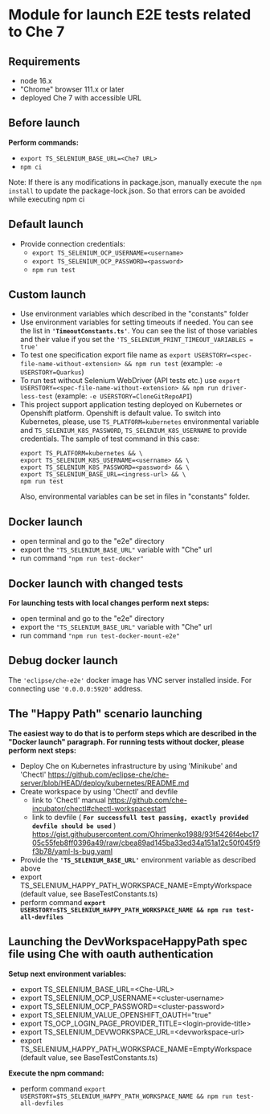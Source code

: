 
# Module for launch E2E tests related to Che 7

## Requirements

- node 16.x
- "Chrome" browser 111.x or later
- deployed Che 7 with accessible URL

## Before launch

**Perform commands:**

- ```export TS_SELENIUM_BASE_URL=<Che7 URL>```
- ```npm ci```

Note: If there is any modifications in package.json, manually execute the `npm install` to update the package-lock.json. So that errors can be avoided while executing npm ci

## Default launch

- Provide connection credentials:
  - ```export TS_SELENIUM_OCP_USERNAME=<username>```
  - ```export TS_SELENIUM_OCP_PASSWORD=<password>```
  - ```npm run test```

## Custom launch

- Use environment variables which described in the "constants" folder
- Use environment variables for setting timeouts if needed. You can see the list in **```'TimeoutConstants.ts'```**. You can see the list of those variables and their value if you set the ```'TS_SELENIUM_PRINT_TIMEOUT_VARIABLES = true'```
- To test one specification export file name as ```export USERSTORY=<spec-file-name-without-extension> && npm run test``` (example: ```-e USERSTORY=Quarkus```)
- To run test without Selenium WebDriver (API tests etc.) use ```export USERSTORY=<spec-file-name-without-extension> && npm run driver-less-test``` (example: ```-e USERSTORY=CloneGitRepoAPI```)
- This project support application testing deployed on Kubernetes or Openshift platform. Openshift is default value. To switch into Kubernetes, please, use `TS_PLATFORM=kubernetes` environmental variable and `TS_SELENIUM_K8S_PASSWORD`, `TS_SELENIUM_K8S_USERNAME` to provide credentials. The sample of test command in this case:
  ```
  export TS_PLATFORM=kubernetes && \
  export TS_SELENIUM_K8S_USERNAME=<username> && \
  export TS_SELENIUM_K8S_PASSWORD=<password> && \
  export TS_SELENIUM_BASE_URL=<ingress-url> && \
  npm run test
  ```
  Also, environmental variables can be set in files in "constants" folder.
  
## Docker launch

- open terminal and go to the "e2e" directory
- export the ```"TS_SELENIUM_BASE_URL"``` variable with "Che" url
- run command ```"npm run test-docker"```

## Docker launch with changed tests

**For launching tests with local changes perform next steps:**

- open terminal and go to the "e2e" directory
- export the ```"TS_SELENIUM_BASE_URL"``` variable with "Che" url
- run command ```"npm run test-docker-mount-e2e"```

## Debug docker launch

The ```'eclipse/che-e2e'``` docker image has VNC server installed inside. For connecting use ```'0.0.0.0:5920'``` address.

## The "Happy Path" scenario launching

**The easiest way to do that is to perform steps which are described in the "Docker launch" paragraph.
For running tests without docker, please perform next steps:**

- Deploy Che on Kubernetes infrastructure by using 'Minikube' and 'Chectl' <https://github.com/eclipse-che/che-server/blob/HEAD/deploy/kubernetes/README.md>
- Create workspace by using 'Chectl' and devfile
  - link to 'Chectl' manual <https://github.com/che-incubator/chectl#chectl-workspacestart>
  - link to devfile ( **```For successfull test passing, exactly provided devfile should be used```** )
    <https://gist.githubusercontent.com/Ohrimenko1988/93f5426f4ebc1705c55feb8ff0396a49/raw/cbea89ad145ba33ed34a151a12c50f045f9f3b78/yaml-ls-bug.yaml>
- Provide the **```'TS_SELENIUM_BASE_URL'```** environment variable as described above
- export TS_SELENIUM_HAPPY_PATH_WORKSPACE_NAME=EmptyWorkspace (default value, see BaseTestConstants.ts)
- perform command **```export USERSTORY=$TS_SELENIUM_HAPPY_PATH_WORKSPACE_NAME && npm run test-all-devfiles```**

## Launching the DevWorkspaceHappyPath spec file using Che with oauth authentication

**Setup next environment variables:**

- export TS_SELENIUM_BASE_URL=\<Che-URL\>
- export TS_SELENIUM_OCP_USERNAME=\<cluster-username\>
- export TS_SELENIUM_OCP_PASSWORD=\<cluster-password\>
- export TS_SELENIUM_VALUE_OPENSHIFT_OAUTH="true"
- export TS_OCP_LOGIN_PAGE_PROVIDER_TITLE=\<login-provide-title\>
- export TS_SELENIUM_DEVWORKSPACE_URL=\<devworkspace-url\>
- export TS_SELENIUM_HAPPY_PATH_WORKSPACE_NAME=EmptyWorkspace (default value, see BaseTestConstants.ts)

**Execute the npm command:**
- perform command ```export USERSTORY=$TS_SELENIUM_HAPPY_PATH_WORKSPACE_NAME && npm run test-all-devfiles```
